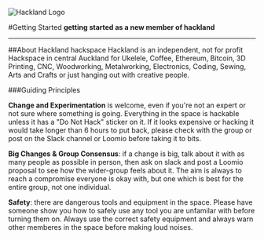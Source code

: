 ![Hackland Logo](/img/hackland_logo.png)

#Getting Started
**getting started as a new member of hackland**

---

##About Hackland hackspace
Hackland is an independent, not for profit Hackspace in central Auckland for Ukelele, Coffee, Ethereum, Bitcoin, 3D Printing, CNC, Woodworking, Metalworking, Electronics, Coding, Sewing, Arts and Crafts or just hanging out with creative people.

###Guiding Principles

**Change and Experimentation** is welcome, even if you're not an expert or not sure where something is going. Everything in the space is hackable unless it has a "Do Not Hack" sticker on it. If it looks expensive or hacking it would take longer than 6 hours to put back, please check with the group or post on the Slack channel or Loomio before taking it to bits.

**Big Changes & Group Consensus**: if a change is big, talk about it with as many people as possible in person, then ask on slack and post a Loomio proposal to see how the wider-group feels about it. The aim is always to reach a compromise everyone is okay with, but one which is best for the entire group, not one individual.

**Safety**: there are dangerous tools and equipment in the space. Please have someone show you how to safely use any tool you are unfamilar with before turning them on. Always use the correct safety equipment and always warn other memberes in the space before making loud noises.
